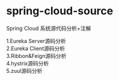 # spring-cloud-source
Spring Cloud 系统源代码分析+注解

1.Eureka Server源码分析   
2.Eureka Client源码分析  
3.Ribbon&Feign源码分析   
4.hystrix源码分析  
5.zuul源码分析  
